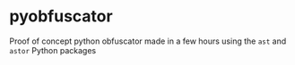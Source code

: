 # pyobfuscator

Proof of concept python obfuscator made in a few hours using the `ast` and `astor` Python packages